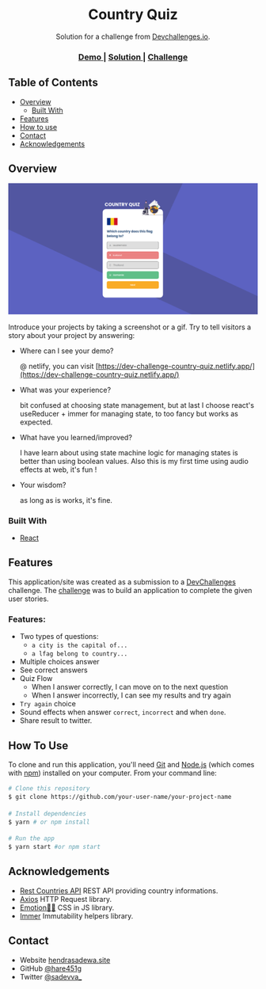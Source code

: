 <h1 align="center">Country Quiz</h1>

<div align="center">
   Solution for a challenge from  <a href="http://devchallenges.io" target="_blank">Devchallenges.io</a>.
</div>

<div align="center">
  <h3>
    <a href="https://dev-challenge-country-quiz.netlify.app/">
      Demo
    </a>
    <span> | </span>
    <a href="https://github.com/hare451g/country-quiz">
      Solution
    </a>
    <span> | </span>
    <a href="https://devchallenges.io/challenges/Bu3G2irnaXmfwQ8sZkw8">
      Challenge
    </a>
  </h3>
</div>

<!-- TABLE OF CONTENTS -->

## Table of Contents

- [Overview](#overview)
  - [Built With](#built-with)
- [Features](#features)
- [How to use](#how-to-use)
- [Contact](#contact)
- [Acknowledgements](#acknowledgements)

## Overview

![screenshot](./src/assets/images/screenshot.png)

Introduce your projects by taking a screenshot or a gif. Try to tell visitors a story about your project by answering:

- Where can I see your demo?

  @ netlify, you can visit [https://dev-challenge-country-quiz.netlify.app/](https://dev-challenge-country-quiz.netlify.app/)

- What was your experience?

  bit confused at choosing state management, but at last I choose react's useReducer + immer for managing state, to too fancy but works as expected.

- What have you learned/improved?

  I have learn about using state machine logic for managing states is better than using boolean values. Also this is my first time using audio effects at web, it's fun !

- Your wisdom?

  as long as is works, it's fine.

### Built With

- [React](https://reactjs.org/)

## Features

This application/site was created as a submission to a [DevChallenges](https://devchallenges.io/challenges) challenge. The [challenge](https://devchallenges.io/challenges/Bu3G2irnaXmfwQ8sZkw8) was to build an application to complete the given user stories.

### Features:

- Two types of questions:
  - `a city is the capital of...`
  - `a lfag belong to country...`
- Multiple choices answer
- See correct answers
- Quiz Flow
  - When I answer correctly, I can move on to the next question
  - When I answer incorrectly, I can see my results and try again
- `Try again` choice
- Sound effects when answer `correct`, `incorrect` and when `done`.
- Share result to twitter.

## How To Use

To clone and run this application, you'll need [Git](https://git-scm.com) and [Node.js](https://nodejs.org/en/download/) (which comes with [npm](http://npmjs.com)) installed on your computer. From your command line:

```bash
# Clone this repository
$ git clone https://github.com/your-user-name/your-project-name

# Install dependencies
$ yarn # or npm install

# Run the app
$ yarn start #or npm start
```

## Acknowledgements

- [Rest Countries API](https://restcountries.eu/#api-endpoints-all)
  REST API providing country informations.
- [Axios](https://github.com/axios/axios)
  HTTP Request library.
- [Emotion👩‍🎤](https://emotion.sh/docs/introduction)
  CSS in JS library.
- [Immer](https://immerjs.github.io/immer/docs/introduction)
  Immutability helpers library.

## Contact

- Website [hendrasadewa.site](https://hendrasadewa.site)
- GitHub [@hare451g](https://github.com/hare451g)
- Twitter [@sadevva\_](https://twitter.com/sadevva_)
